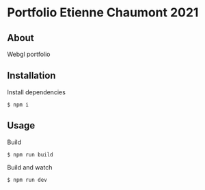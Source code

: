 # Portfolio Etienne Chaumont 2021

## About

Webgl portfolio

## Installation

Install dependencies 


```shell script
$ npm i
```

## Usage

Build

```shell script
$ npm run build
```

Build and watch

```shell script
$ npm run dev
```